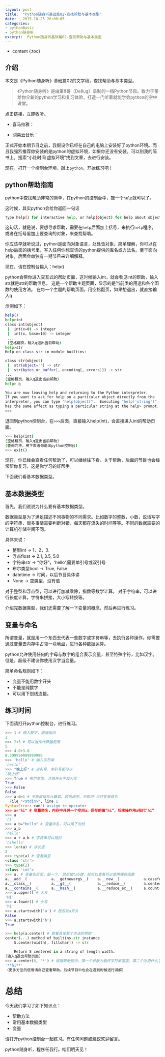 ```yaml
---
layout: post
title:  "Python随身听基础篇02-查找帮助与基本类型"
date:   2015-10-25 20:06:05
categories:  
- pythonBasic
- python随身听
excerpt:  Python随身听基础篇02-查找帮助与基本类型
---
```


* content
 {:toc}

## 介绍

本文是《Python随身听》基础篇02的文字稿，查找帮助与基本类型。

>《Python随身听》是由第8哥（De8ug）录制的一档Python节目。致力于带给你全新的python学习和复习体验，打造一门听着就能学会python的空中课堂。

点击链接，立即收听。

- 喜马拉雅：

- 网易云音乐：

正式开始本期节目之前，我假设你已经在自己的电脑上安装好了python环境。而且我强烈推荐你安装的是python的虚拟环境，如果你还没有安装，可以到我的简书上，搜索“小灶时间 虚拟环境”找到文章，去进行安装。

现在，打开一个控制台环境，敲上`python`，开始练习吧！


## python帮助指南

python中查找帮助非常的简单，在python的控制台中，敲一个`help`就可以了。   

这时候，其实python会给你返回一句话

```bash
Type help() for interactive help, or help(object) for help about object.
```

这句话，就是说，要想寻求帮助，需要在`help`后面加上括号，来执行`help`程序，或者在括号里加上要查询的对象，来查找帮助。

你应该早就听说过，python是面向对象语言，处处皆对象，简单理解，你可以在help后面的括号里，写入任何你想查询的python提供的库名或方法名。至于面向对象，后面会单独有一期节目来详细解释。

现在，请在控制台输入：help()

python会带你进入交互式的帮助页面，这时候输入int，就会看见int的帮助，输入str就是str的帮助信息。
这是一个帮助主题页面，显示的是当前类的用途和各个函数的使用方法。
在每一个主题的帮助页面，用空格翻页，如果想退出，就直接输入q

示例如下：

```bash
help()
help>int 
class int(object)
 |  int(x=0) -> integer
 |  int(x, base=10) -> integer
 ...
 (空格翻页，输入q退出当前帮助)
help>str
Help on class str in module builtins:

class str(object)
 |  str(object='') -> str
 |  str(bytes_or_buffer[, encoding[, errors]]) -> str
...
(空格翻页，输入q退出当前帮助)
help> q

You are now leaving help and returning to the Python interpreter.
If you want to ask for help on a particular object directly from the
interpreter, you can type "help(object)".  Executing "help('string')"
has the same effect as typing a particular string at the help> prompt.
>>>
```

退回到python控制台，在`>>>`后面，直接输入help(int)，会直接进入int的帮助页面。

```bash
>>> help(int)
(空格翻页，输入q退出当前帮助)
(查询完毕，用下面语句退出python控制台)
>>> exit() 
```

现在，你已经会查看任何帮助了，可以继续往下看。关于帮助，后面的节目也会经常帮你复习，这是你学习的好帮手。

下面我们看基本数据类型。

## 基本数据类型

首先，我们说说为什么要有基本数据类型。

数据类型是为了满足描述不同事物的不同需求。比如数字的整数，小数，说话写字的字符串，很多事情需要判断对错，每天都在流失的时间等等。不同的数据需要的计算机存储空间不同。  

具体来说：

- 整型int   -> 1，2，3.  
- 浮点float -> 2.1, 3.5, 5.0  
- 字符串str  -> “你好”，'hello',需要单引号或双引号
- 布尔类型bool      -> True, False
- datetime  -> 时间，以后节目具体讲
- None      -> 空类型，没有值                            

对于整型和浮点型，可以进行加减乘除，指数等数学计算。
对于字符串，可以进行长度计算，字符串拼接，大小写转换等。

介绍完数据类型，我们还需要了解一下变量的概念，然后再进行练习。

## 变量与命名

所谓变量，就是用一个东西去代表一些数字或字符串等，去执行各种操作。你需要通过变量去内存中占领一块地盘，进行各种数据运算。

python允许使用任何的字母与数字的组合表示变量，甚至特殊字符，比如汉字。但是，超级不建议你使用汉字当变量。

简单命名规则如下：
- 变量不能用数字开头
- 不能是纯数字
- 可以用下划线连接。


## 练习时间

下面请打开python控制台，进行练习。

```python
>>> 1 # 输入数字，直接返回
1
>>> 2+3 # 可以当作计算器使用
5
>>> 4.6+3.8
8.399999999999999
>>> 'hello' # 输入字符串
'hello'
>>> "晚上好" # 双引号，单引号都可以
'晚上好'
>>> True # 布尔类型，注意开头字母大写
True
>>> False
False
>>> a-d=1 # 不能直接写计算式，这也说明，不能用-当作变量命名
  File "<stdin>", line 1
SyntaxError: can't assign to operator
>>> a="hi" # 变量命名，内存中开辟一个空间a，保存的值“hi”，后续操作用a指代“hi”
>>> a
'hi'
>>> a_b="hello" # 变量命名，可以用下划线
>>> a_b
'hello'
>>> a + a_b # 字符串可以相加
'hihello'
>>> len(a) # 求长度
2
>>> type(a) # 查看类型
<class 'str'>
>>> type(2)
<class 'int'> 
>>> a. # 变量名后面，敲一个. 然后按tab键，就可以查看可以使用哪些函数
a.__add__(           a.__getnewargs__(    a.__new__(           a.casefold(          a.isalpha(           a.ljust(             a.rstrip(
a.__class__(         a.__gt__(            a.__reduce__(        a.center(            a.isdecimal(         a.lower(             a.split(
a.__contains__(      a.__hash__(          a.__reduce_ex__(     a.count(             a.isdigit(           a.lstrip(            a.splitlines(
>>> a.upper() # 大写
'HI'
>>> a.lower() # 小写
'hi'
>>> a.startswith('a') # 是否以a开头
False
>>> a.startswith('h')
True

>>> help(a.center) # 查看具体某个方法的帮助
center(...) method of builtins.str instance
    S.center(width[, fillchar]) -> str

    Return S centered in a string of length width.
(输入q退出帮助页面)
>>> a.center(6, '*') # 根据帮助提示，第一个参数为最终字符串宽度，第二个为用什么字符填充
'**hi**'
（更多方法的使用请自己查看帮助，后续节目中也会在遇到时候进行讲解）
```

# 总结

今天我们学习了如下知识点：

- 帮助方法
- 常用基本数据类型
- 变量

请打开python控制台一起练习。有任何问题或建议欢迎留言。


python随身听，程序任我行。咱们明天见！